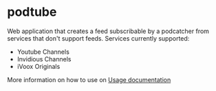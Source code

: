 # podtube

Web application that creates a feed subscribable by a podcatcher from services that don't support feeds. Services currently supported:

* Youtube Channels
* Invidious Channels
* iVoox Originals

More information on how to use on [Usage documentation](templates/index.html)
